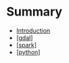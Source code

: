 # Summary

* [Introduction](README.md)
* [[gdal]](doc/gdal.md)
* [[spark]](doc/spark.md)
* [[python]](doc/pystart_catalog.md)

